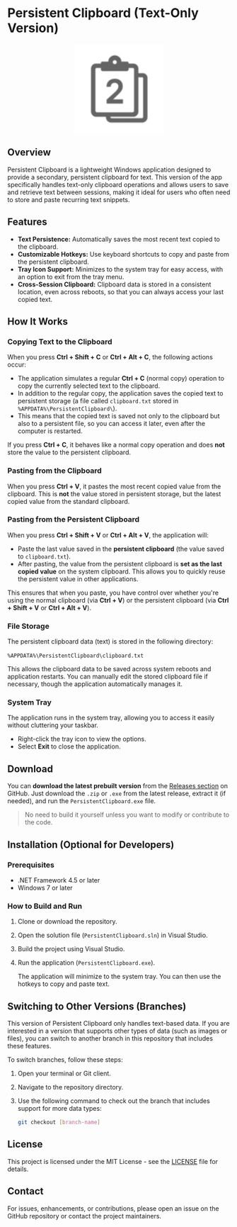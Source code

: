 # Persistent Clipboard (Text-Only Version)
<p align="center">
  <img src="assets/logo-transparent.png" alt="Persistent Clipboard Logo" width="200"/>
</p>

## Overview

Persistent Clipboard is a lightweight Windows application designed to provide a secondary, persistent clipboard for text. This version of the app specifically handles text-only clipboard operations and allows users to save and retrieve text between sessions, making it ideal for users who often need to store and paste recurring text snippets.

## Features

- **Text Persistence:** Automatically saves the most recent text copied to the clipboard.
- **Customizable Hotkeys:** Use keyboard shortcuts to copy and paste from the persistent clipboard.
- **Tray Icon Support:** Minimizes to the system tray for easy access, with an option to exit from the tray menu.
- **Cross-Session Clipboard:** Clipboard data is stored in a consistent location, even across reboots, so that you can always access your last copied text.

## How It Works

### Copying Text to the Clipboard

When you press **Ctrl + Shift + C** or **Ctrl + Alt + C**, the following actions occur:
- The application simulates a regular **Ctrl + C** (normal copy) operation to copy the currently selected text to the clipboard.
- In addition to the regular copy, the application saves the copied text to persistent storage (a file called `clipboard.txt` stored in `%APPDATA%\PersistentClipboard\`).
- This means that the copied text is saved not only to the clipboard but also to a persistent file, so you can access it later, even after the computer is restarted.

If you press **Ctrl + C**, it behaves like a normal copy operation and does **not** store the value to the persistent clipboard.

### Pasting from the Clipboard

When you press **Ctrl + V**, it pastes the most recent copied value from the clipboard. This is **not** the value stored in persistent storage, but the latest copied value from the standard clipboard.

### Pasting from the Persistent Clipboard

When you press **Ctrl + Shift + V** or **Ctrl + Alt + V**, the application will:
- Paste the last value saved in the **persistent clipboard** (the value saved to `clipboard.txt`).
- After pasting, the value from the persistent clipboard is **set as the last copied value** on the system clipboard. This allows you to quickly reuse the persistent value in other applications.

This ensures that when you paste, you have control over whether you're using the normal clipboard (via **Ctrl + V**) or the persistent clipboard (via **Ctrl + Shift + V** or **Ctrl + Alt + V**).

### File Storage

The persistent clipboard data (text) is stored in the following directory:

`%APPDATA%\PersistentClipboard\clipboard.txt`

This allows the clipboard data to be saved across system reboots and application restarts. You can manually edit the stored clipboard file if necessary, though the application automatically manages it.

### System Tray

The application runs in the system tray, allowing you to access it easily without cluttering your taskbar.

- Right-click the tray icon to view the options.
- Select **Exit** to close the application.

## Download

You can **download the latest prebuilt version** from the [Releases section](https://github.com/dinhitcom/PersistentClipboard/releases) on GitHub. Just download the `.zip` or `.exe` from the latest release, extract it (if needed), and run the `PersistentClipboard.exe` file.

> No need to build it yourself unless you want to modify or contribute to the code.

## Installation (Optional for Developers)

### Prerequisites

- .NET Framework 4.5 or later
- Windows 7 or later

### How to Build and Run

1. Clone or download the repository.
2. Open the solution file (`PersistentClipboard.sln`) in Visual Studio.
3. Build the project using Visual Studio.
4. Run the application (`PersistentClipboard.exe`).
   
   The application will minimize to the system tray. You can then use the hotkeys to copy and paste text.

## Switching to Other Versions (Branches)

This version of Persistent Clipboard only handles text-based data. If you are interested in a version that supports other types of data (such as images or files), you can switch to another branch in this repository that includes these features.

To switch branches, follow these steps:

1. Open your terminal or Git client.
2. Navigate to the repository directory.
3. Use the following command to check out the branch that includes support for more data types:

   ```bash
   git checkout [branch-name]
## License

This project is licensed under the MIT License - see the [LICENSE](LICENSE) file for details.

## Contact

For issues, enhancements, or contributions, please open an issue on the GitHub repository or contact the project maintainers.
